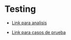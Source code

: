 # Testing

- [Link para analisis](https://docs.google.com/document/d/1IeHtTaJYBdcd_Rjk-_x7T7hLuyGsBsH8N9B2Nb3Rg5g/edit)

- [Link para casos de prueba](https://docs.google.com/spreadsheets/d/1RrgfydWOFJYb82cFC6F8qcCgBWdM6ulboiBwaWzee7M/edit?usp=sharing)